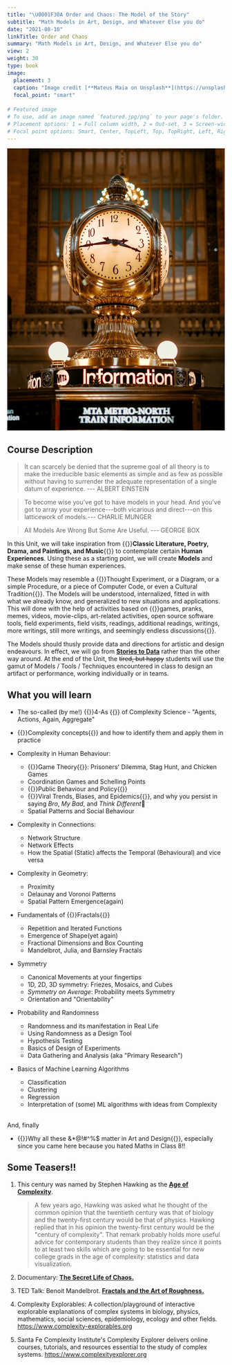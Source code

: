 ```yaml
---
title: "\U0001F30A Order and Chaos: The Model of the Story"
subtitle: "Math Models in Art, Design, and Whatever Else you do"
date: "2021-08-10"
linkTitle: Order and Chaos 
summary: "Math Models in Art, Design, and Whatever Else you do"
view: 2
weight: 30
type: book
image:
  placement: 3
  caption: "Image credit [**Mateus Maia on Unsplash**](https://unsplash.com/s/photos/clock-at-grand-central-station)"
  focal_point: "smart"
  
# Featured image
# To use, add an image named `featured.jpg/png` to your page's folder.
# Placement options: 1 = Full column width, 2 = Out-set, 3 = Screen-width
# Focal point options: Smart, Center, TopLeft, Top, TopRight, Left, Right, BottomLeft, Bottom, BottomRight
---
```


![](featured.jpg)

## Course Description

> It can scarcely be denied that the supreme goal of all theory is to make the irreducible basic elements as simple and as few as possible without having to surrender the adequate representation of a single datum of experience. --- ALBERT EINSTEIN

> To become wise you've got to have models in your head. And you've got to array your experience---both vicarious and direct---on this latticework of models.--- CHARLIE MUNGER

> All Models Are Wrong But Some Are Useful. --- GEORGE BOX

In this Unit, we will take inspiration from {{<hl>}}**Classic Literature, Poetry, Drama, and Paintings, and Music**{{</hl>}} to contemplate certain **Human Experiences**. Using these as a starting point, we will create **Models** and make sense of these human experiences. 

These Models may resemble a {{<hl>}}Thought Experiment, or a Diagram, or a simple Procedure, or a piece of Computer Code, or even a Cultural Tradition{{</hl>}}. The Models will be understood, internalized, fitted in with what we already know, and generalized to new situations and applications. This will done with the help of activities based on {{<hl>}}games, pranks, memes, videos, movie-clips, art-related activities, open source software tools, field experiments, field visits, readings, additional readings, writings, more writings, still more writings, and seemingly endless discussions{{</hl>}}. 

The Models should thusly provide data and directions for artistic and design endeavours. In effect, we will go from <u>[**Stories to Data**](https://open.spotify.com/episode/2DpA27VkXd0eVvcM4f3hTl?si=fa54cde8dd0044d0)</u> rather than the other way around. At the end of the Unit, the ~~tired, but happy~~ students will use the gamut of Models / Tools / Techniques encountered in class to design an artifact or performance, working individually or in teams.

## What you will learn

-   The so-called (by me!) {{<hl>}}4-As {{</hl>}} of Complexity Science - "Agents, Actions, Again, Aggregate"
-   {{<hl>}}Complexity concepts{{</hl>}} and how to identify them and apply them in practice
- Complexity in Human Behaviour:
    -   {{<hl>}}Game Theory{{</hl>}}: Prisoners' Dilemma, Stag Hunt, and Chicken Games
    -   Coordination Games and Schelling Points
    -   {{<hl>}}Public Behaviour and Policy{{</hl>}}
    -   {{<hl>}}Viral Trends, Biases, and Epidemics{{</hl>}}, and why you persist in saying *Bro*, *My Bad*, and *Think Different*🤦 
    -   Spatial Patterns and Social Behaviour


-   Complexity in Connections:
    -   Network Structure
    -   Network Effects
    -   How the Spatial (Static) affects the Temporal (Behavioural) and vice versa
    
-   Complexity in Geometry:
    -   Proximity
    -   Delaunay and Voronoi Patterns
    -   Spatial Pattern Emergence(again)
    
-   Fundamentals of {{<hl>}}Fractals{{</hl>}}
    - Repetition and Iterated Functions
    - Emergence of Shape(yet again)
    - Fractional Dimensions and Box Counting
    - Mandelbrot, Julia, and Barnsley Fractals
    
-   Symmetry
    - Canonical Movements at your fingertips
    - 1D, 2D, 3D symmetry: Friezes, Mosaics, and Cubes
    - *Symmetry on Average*: Probability meets Symmetry
    - Orientation and "Orientability"
    
-   Probability and Randomness
    -   Randomness and its manifestation in Real Life
    -   Using Randomness as a Design Tool
    -   Hypothesis Testing
    -   Basics of Design of Experiments
    -   Data Gathering and Analysis (aka "Primary Research")
    
-   Basics of Machine Learning Algorithms
    -   Classification
    -   Clustering
    -   Regression
    - Interpretation of (some) ML algorithms with ideas from Complexity

<br> And, finally

-   {{<hl>}}Why all these &*@!#^%$ matter in Art and Design{{</hl>}}, especially since you came here because you hated Maths in Class 8!!

## Some Teasers!!

1. This century was named by Stephen Hawking as the <u>[**Age of Complexity**](https://blogs.scientificamerican.com/the-curious-wavefunction/stephen-hawkings-advice-for-twenty-first-century-grads-embrace-complexity/)</u>.
    > A few years ago, Hawking was asked what he thought of the common opinion that the twentieth century was that of biology and the twenty-first century would be that of physics. Hawking replied that in his opinion the twenty-first century would be the "century of complexity". That remark probably holds more useful advice for contemporary students than they realize since it points to at least two skills which are going to be essential for new college grads in the age of complexity: statistics and data visualization.

1.  Documentary: <u>[**The Secret Life of Chaos.**](https://topdocumentaryfilms.com/secret-life-chaos/)</u>

2.  TED Talk: Benoit Mandelbrot. <u>[**Fractals and the Art of Roughness.**](https://www.ted.com/talks/benoit_mandelbrot_fractals_and_the_art_of_roughness/transcript?language=en)</u>

3. Complexity Explorables: A collection/playground of interactive explorable explanations of complex systems in biology, physics, mathematics, social sciences, epidemiology, ecology and other fields. <u><https://www.complexity-explorables.org></u>

4. Santa Fe Complexity Institute's Complexity Explorer delivers online courses, tutorials, and resources essential to the study of complex systems. <u>https://www.complexityexplorer.org</u>
